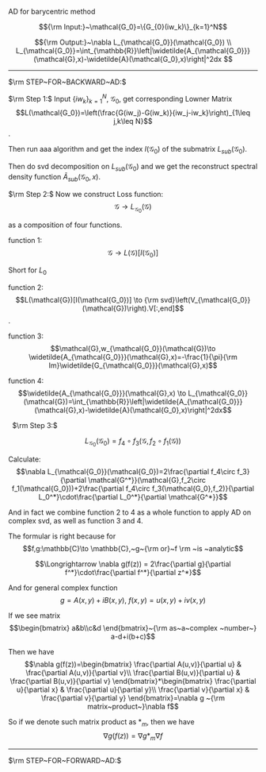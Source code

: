 AD for barycentric method

$${\rm Input:}~\mathcal{G_0}=\{G_{0}(iw_k)\}_{k=1}^N$$

$${\rm Output:}~\nabla L_{\mathcal{G_0}}(\mathcal{G_0}) \\ L_{\mathcal{G_0}}=\int_{\mathbb{R}}\left|\widetilde{A_{\mathcal{G_0}}}(\mathcal{G},x)-\widetilde{A}(\mathcal{G_0},x)\right|^2dx $$

-------
$\rm STEP~FOR~BACKWARD~AD:$

$\rm Step 1:$ 
Input $\{iw_k\}_{k=1}^N,~\mathcal{G_0}$, get corresponding Lowner Matrix 
$$L(\mathcal{G_0})=\left(\frac{G(iw_j)-G(iw_k)}{iw_j-iw_k}\right)_{1\leq j,k\leq N}$$.

Then run aaa algorithm and get the index $I(\mathcal{G_0})$ of the submatrix $L_{sub}(\mathcal{G_0})$.

Then do svd decomposition on $L_{sub}(\mathcal{G_0})$ and we get the reconstruct spectral density function $\widetilde{A}_{sub}(\mathcal{G_0},x)$.

$\rm Step 2:$
Now we construct Loss function: 
$$\mathcal{G}\to L_{\mathcal{G_0}}(\mathcal{G})$$

as a composition of four functions.

function 1: 
$$\mathcal{G}\to L(\mathcal{G})[I(\mathcal{G_0})]$$

Short for $L_0$

function 2: 
$$L(\mathcal{G})[I(\mathcal{G_0})] \to {\rm svd}\left(V_{\mathcal{G_0}}(\mathcal{G})\right).V[:,end]$$.

function 3: 
$$\mathcal{G},w_{\mathcal{G_0}}(\mathcal{G})\to \widetilde{A_{\mathcal{G_0}}}(\mathcal{G},x)=-\frac{1}{\pi}{\rm Im}\widetilde{G_{\mathcal{G_0}}}(\mathcal{G},x)$$

function 4:
$$\widetilde{A_{\mathcal{G_0}}}(\mathcal{G},x) \to L_{\mathcal{G_0}}(\mathcal{G})=\int_{\mathbb{R}}\left|\widetilde{A_{\mathcal{G_0}}}(\mathcal{G},x)-\widetilde{A}(\mathcal{G_0},x)\right|^2dx$$

$~$
$\rm Step 3:$

$$L_{\mathcal{G_0}}(\mathcal{G_0})=f_4\circ f_3\left(\mathcal{G},f_2\circ f_1(\mathcal{G})\right)$$

Calculate: 
$$\nabla L_{\mathcal{G_0}}(\mathcal{G_0})=2\frac{\partial f_4\circ f_3}{\partial \mathcal{G^*}}(\mathcal{G},f_2\circ f_1(\mathcal{G_0}))+2\frac{\partial f_4\circ f_3(\mathcal{G_0},f_2)}{\partial L_0^*}\cdot\frac{\partial L_0^*}{\partial \mathcal{G^*}}$$

And in fact we combine function 2 to 4 as a whole function to apply AD on complex svd, as well as function 3 and 4.


The formular is right because for 
$$f,g:\mathbb{C}\to \mathbb{C},~g~{\rm or}~f \rm ~is ~analytic$$

$$\Longrightarrow \nabla g(f(z)) = 2\frac{\partial g}{\partial f^*}\cdot\frac{\partial f^*}{\partial z^*}$$

And for general complex function
$$g=A(x,y)+iB(x,y),~f(x,y)=u(x,y)+iv(x,y)$$

If we see matrix
$$\begin{bmatrix}
a&b\\c&d
\end{bmatrix}~{\rm as~a~complex ~number~} a-d+i(b+c)$$

Then we have 
$$\nabla g(f(z))=\begin{bmatrix}
\frac{\partial A(u,v)}{\partial u} & \frac{\partial A(u,v)}{\partial v}\\
\frac{\partial B(u,v)}{\partial u} & \frac{\partial B(u,v)}{\partial v}
\end{bmatrix}*\begin{bmatrix}
\frac{\partial u}{\partial x} & \frac{\partial u}{\partial y}\\
\frac{\partial v}{\partial x} & \frac{\partial v}{\partial y}
\end{bmatrix}=\nabla g ~{\rm matrix~product~}\nabla f$$

So if we denote such matrix product as $*_m$, then we have 
$$\nabla g(f(z))=\nabla g *_m\nabla f$$

------

$\rm STEP~FOR~FORWARD~AD:$



